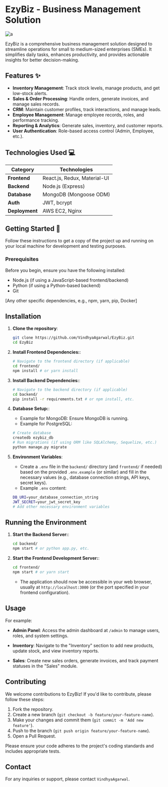 # EzyBiz - Business Management Solution

![a](https://github.com/user-attachments/assets/1c05bf8b-51ad-4477-b359-7f30be730470)


EzyBiz is a comprehensive business management solution designed to streamline operations for small to medium-sized enterprises (SMEs). It simplifies daily tasks, enhances productivity, and provides actionable insights for better decision-making.

## Features ✨

- **Inventory Management**: Track stock levels, manage products, and get low-stock alerts.
- **Sales & Order Processing**: Handle orders, generate invoices, and manage sales records.
- **CRM**: Maintain customer profiles, track interactions, and manage leads.
- **Employee Management**: Manage employee records, roles, and performance tracking.
- **Reporting & Analytics**: Generate sales, inventory, and customer reports.
- **User Authentication**: Role-based access control (Admin, Employee, etc.).

## Technologies Used 💻

| Category       | Technologies                          |
|----------------|---------------------------------------|
| **Frontend**   | React.js, Redux, Material-UI          |
| **Backend**    | Node.js (Express)                     |
| **Database**   | MongoDB (Mongoose ODM)                |
| **Auth**       | JWT, bcrypt                           |
| **Deployment** | AWS EC2, Nginx                        |

## Getting Started 🚀

Follow these instructions to get a copy of the project up and running on your local machine for development and testing purposes.
  
### Prerequisites

Before you begin, ensure you have the following installed:
- Node.js (if using a JavaScript-based frontend/backend)
- Python (if using a Python-based backend)
- Git

[Any other specific dependencies, e.g., npm, yarn, pip, Docker]

## Installation

1. **Clone the repository**:
   ```bash
   git clone https://github.com/VindhyaAgarwal/EzyBiz.git
   cd EzyBiz
   ```

2. **Install Frontend Dependencies:**:
   ```bash
   # Navigate to the frontend directory (if applicable)
   cd frontend/
   npm install # or yarn install
   ```
   
3. **Install Backend Dependencies:**:
   ```bash
   # Navigate to the backend directory (if applicable)
   cd backend/
   pip install -r requirements.txt # or npm install, etc.
   ```

4. **Database Setup:**:
   - Example for MongoDB: Ensure MongoDB is running.
   - Example for PostgreSQL:
     
   ``` bash
   # Create database
   createdb ezybiz_db
   # Run migrations (if using ORM like SQLAlchemy, Sequelize, etc.)
   python manage.py migrate
   ```

5. **Environment Variables**:
   - Create a `.env` file in the `backend/` directory (and `frontend/` if needed) based on the provided `.env.example` (or similar) and fill in the necessary values (e.g., database connection strings, API keys, secret keys).
   - Example `.env` content:
     
   ```bash
   DB_URI=your_database_connection_string
   JWT_SECRET=your_jwt_secret_key
   # Add other necessary environment variables
   ```
## Running the Environment

1. **Start the Backend Server:**:
   ```bash
   cd backend/
   npm start # or python app.py, etc.
   ```

2. **Start the Frontend Development Server:**:
   ```bash
   cd frontend/
   npm start # or yarn start
   ```
   - The application should now be accessible in your web browser, usually at `http://localhost:3000` (or the port specified in your frontend configuration).
## Usage

For example:

- **Admin Panel**: Access the admin dashboard at `/admin` to manage users, roles, and system settings.

- **Inventory**: Navigate to the "Inventory" section to add new products, update stock, and view inventory reports.

- **Sales**: Create new sales orders, generate invoices, and track payment statuses in the "Sales" module.

## Contributing

We welcome contributions to EzyBiz! If you'd like to contribute, please follow these steps:

1. Fork the repository.
2. Create a new branch (`git checkout -b feature/your-feature-name`).
3. Make your changes and commit them (`git commit -m 'Add new feature'`).
4. Push to the branch (`git push origin feature/your-feature-name`).
5. Open a Pull Request.

Please ensure your code adheres to the project's coding standards and includes appropriate tests.

## Contact
For any inquiries or support, please contact `VindhyaAgarwal`.
